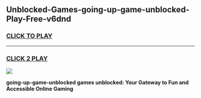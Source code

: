 
## Unblocked-Games-going-up-game-unblocked-Play-Free-v6dnd
<h3>
<a href="https://premium76.site?title=going-up-game-unblocked&ref=21A">CLICK TO PLAY</a></h3>
<hr>

<h3>
<a href="https://premium76.site?title=going-up-game-unblocked&ref=21A">CLICK 2 PLAY</a>
  
</h3>

<a href="https://premium76.site?title=going-up-game-unblocked&ref=21A"><img src="https://clearcache.store/games.png"></a>


**going-up-game-unblocked games unblocked: Your Gateway to Fun and Accessible Online Gaming**
